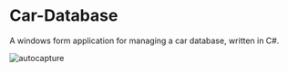 # Car-Database
A windows form application for managing a car database, written in C#.

![autocapture](https://user-images.githubusercontent.com/83270123/213884001-3c0c2033-6336-4ad9-9f83-9fc5516e4940.PNG)
